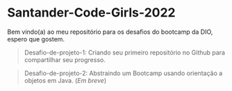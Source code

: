 # Santander-Code-Girls-2022

Bem vindo(a) ao meu repositório para os desafios do bootcamp da DIO, espero que gostem.

> Desafio-de-projeto-1: Criando seu primeiro repositório no Github para compartilhar seu progresso.

> Desafio-de-projeto-2: Abstraindo um Bootcamp usando orientação a objetos em Java. (_Em breve_)
